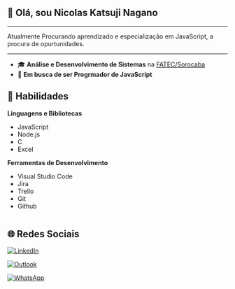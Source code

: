 ## 👋 Olá, sou **Nicolas Katsuji Nagano**

----- 

Atualmente Procurando aprendizado e especialização em JavaScript, a procura de opurtunidades.

----- 

 - 🎓 **Análise e Desenvolvimento de Sistemas** na [FATEC/Sorocaba](http://www.fatecsorocaba.edu.br/)
 - 💼 **Em busca de ser Progrmador de JavaScript** 



## 🚀 Habilidades

**Linguagens e Bibliotecas**

 - JavaScript
 - Node.js
 - C
 - Excel
 
**Ferramentas de Desenvolvimento**

 - Visual Studio Code
 - Jira
 - Trello
 - Git
 - Github

<img scr = "https://github-readme-stats.vercel.app/api/top-langs/?username={username}">


## 🌐 Redes Sociais

<a href="linkedin.com/" target="_blank"> <img src="https://img.shields.io/badge/LinkedIn-0077B5?style=for-the-badge&logo=linkedin&logoColor=white" alt="LinkedIn">
</a>

<a href="mailto:<nicolasjap@hotmail.com>" target="_blank"> <img src=	"https://img.shields.io/badge/Microsoft_Outlook-0078D4?style=for-the-badge&logo=microsoft-outlook&logoColor=white" alt="Outlook">
</a>

<a href = "https://api.whatsapp.com/send?phone=5515991663664>" target="_blank"> <img src=	"https://img.shields.io/badge/WhatsApp-25D366?style=for-the-badge&logo=whatsapp&logoColor=white" alt="WhatsApp">
</a>

